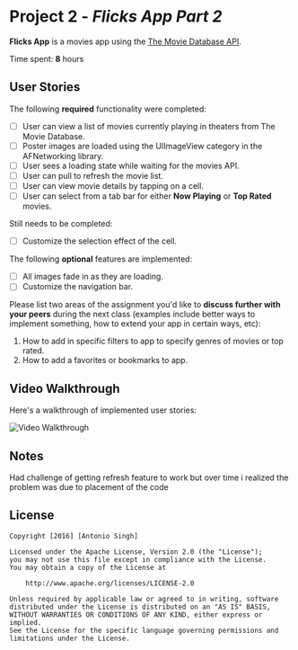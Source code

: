 # Project 2  - *Flicks App Part 2*

**Flicks App** is a movies app using the [The Movie Database API](http://docs.themoviedb.apiary.io/#).

Time spent: **8** hours 

## User Stories

The following **required** functionality were completed:

- [ ] User can view a list of movies currently playing in theaters from The Movie Database.
- [ ] Poster images are loaded using the UIImageView category in the AFNetworking library.
- [ ] User sees a loading state while waiting for the movies API.
- [ ] User can pull to refresh the movie list.
- [ ] User can view movie details by tapping on a cell.
- [ ] User can select from a tab bar for either **Now Playing** or **Top Rated** movies.

Still needs to be completed:

- [ ] Customize the selection effect of the cell.

The following **optional** features are implemented:

- [ ] All images fade in as they are loading.
- [ ] Customize the navigation bar.

Please list two areas of the assignment you'd like to **discuss further with your peers** during the next class (examples include better ways to implement something, how to extend your app in certain ways, etc):

1. How to add in specific filters to app to specify genres of movies or top rated.
2. How to add a favorites or bookmarks to app.

## Video Walkthrough 

Here's a walkthrough of implemented user stories:

<img src='https://giant.gfycat.com/PolishedCalculatingFoxterrier.gif' title='Video Walkthrough' width='' alt='Video Walkthrough' />

## Notes

Had challenge of getting refresh feature to work but over time i realized the problem was due to placement of the code

## License

    Copyright [2016] [Antonio Singh]

    Licensed under the Apache License, Version 2.0 (the "License");
    you may not use this file except in compliance with the License.
    You may obtain a copy of the License at

        http://www.apache.org/licenses/LICENSE-2.0

    Unless required by applicable law or agreed to in writing, software
    distributed under the License is distributed on an "AS IS" BASIS,
    WITHOUT WARRANTIES OR CONDITIONS OF ANY KIND, either express or implied.
    See the License for the specific language governing permissions and
    limitations under the License.

